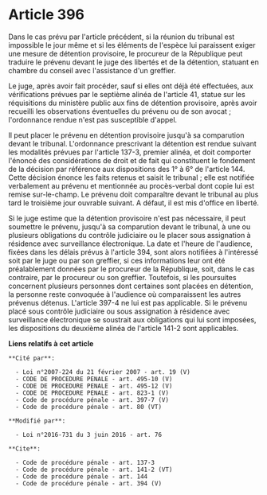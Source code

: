 # Article 396

Dans le cas prévu par l'article précédent, si la réunion du tribunal est impossible le jour même et si les éléments de
l'espèce lui paraissent exiger une mesure de détention provisoire, le procureur de la République peut traduire le prévenu
devant le juge des libertés et de la détention, statuant en chambre du conseil avec l'assistance d'un greffier. 

Le juge, après avoir fait procéder, sauf si elles ont déjà été effectuées, aux vérifications prévues par le septième alinéa
de l'article 41, statue sur les réquisitions du ministère public aux fins de détention provisoire, après avoir recueilli les
observations éventuelles du prévenu ou de son avocat ; l'ordonnance rendue n'est pas susceptible d'appel. 

Il peut placer le prévenu en détention provisoire jusqu'à sa comparution devant le tribunal. L'ordonnance prescrivant la
détention est rendue suivant les modalités prévues par l'article 137-3, premier alinéa, et doit comporter l'énoncé des
considérations de droit et de fait qui constituent le fondement de la décision par référence aux dispositions des 1° à 6° de
l'article 144. Cette décision énonce les faits retenus et saisit le tribunal ; elle est notifiée verbalement au prévenu et
mentionnée au procès-verbal dont copie lui est remise sur-le-champ. Le prévenu doit comparaître devant le tribunal au plus
tard le troisième jour ouvrable suivant. A défaut, il est mis d'office en liberté. 

Si le juge estime que la détention provisoire n'est pas nécessaire, il peut soumettre le prévenu, jusqu'à sa comparution
devant le tribunal, à une ou plusieurs obligations du contrôle judiciaire ou le placer sous assignation à résidence avec
surveillance électronique. La date et l'heure de l'audience, fixées dans les délais prévus à l'article 394, sont alors
notifiées à l'intéressé soit par le juge ou par son greffier, si ces informations leur ont été préalablement données par le
procureur de la République, soit, dans le cas contraire, par le procureur ou son greffier. Toutefois, si les poursuites
concernent plusieurs personnes dont certaines sont placées en détention, la personne reste convoquée à l'audience où
comparaissent les autres prévenus détenus. L'article 397-4 ne lui est pas applicable. Si le prévenu placé sous contrôle
judiciaire ou sous assignation à résidence avec surveillance électronique se soustrait aux obligations qui lui sont imposées,
les dispositions du deuxième alinéa de l'article 141-2 sont applicables.

**Liens relatifs à cet article**

	**Cité par**:

	  - Loi n°2007-224 du 21 février 2007 - art. 19 (V)
	  - CODE DE PROCEDURE PENALE - art. 495-10 (V)
	  - CODE DE PROCEDURE PENALE - art. 495-12 (V)
	  - CODE DE PROCEDURE PENALE - art. 823-1 (V)
	  - Code de procédure pénale - art. 397-7 (V)
	  - Code de procédure pénale - art. 80 (VT)

	**Modifié par**:

	  - Loi n°2016-731 du 3 juin 2016 - art. 76

	**Cite**:

	  - Code de procédure pénale - art. 137-3
	  - Code de procédure pénale - art. 141-2 (VT)
	  - Code de procédure pénale - art. 144
	  - Code de procédure pénale - art. 394 (V)
